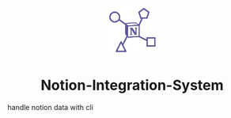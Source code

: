 <div align="center">
    <img alt="NIS Logo" src="assets/NIS-Logo.png" width="100"/>
    <h1>Notion-Integration-System</h1>
</div>

handle notion data with cli

<!-- 
On May 13, 2021 Notion released an official version of their API which makes it possible to retrieve your Notion-Data and use it in other Applications or implement features and automation-routines that are not currently supported by the editor itself.

## Concept 1 - 6.Juli 2021

### The Problem

Notion on its own is great, but certain activites like creating a proper schedule is as of now still quite laborious. Furthermore building a *second-brain* requires a lot of relations and database-entries which is a lot for notion to handle - this causes it to get noticeable slower.

### The Solution

The Notion Integration System acts like a central point between notion and other supported API's. All data is stored in a database which provides fast CRUD operations. Also in order to provide a proper second brain the system aims to make note-taking easy-to-use with the integrated CLI and a large support of file-formats.

## Version 2 - 4.Mar 2022

## Concept 2 

The notion-integration-system fetches all data from notion and stores it in a postgres database based on a self-defined model. From there you can access it by the command line and manipulate the data on it using the CLI. -->

<!-- ## Execute the Project

> I assume npm was installed correctly and it's environment-variables are set

> I also assume bash is being used

### Execute the Google Drive Project

Simply execute the following command in order to start the Webserver.

```
npm start
```

### Execute the Github Project(Production branch)

Clone the GitHub repository with `git clone`.

```
git clone https://github.com/ungarmichael/octagon-landing.git
```
```
cd octagon-landing
```

For installing all necessary dependencies run:

```
npm i
```

For creating a production-version of the project run:

```
npm run build
```

For starting the server(production version):
```
npm start
```

Now the Project can be viewed on `http://localhost:3000`.

## Further Project Details

### Design
The Mockup was created using Figma and can be viewed [here](https://www.figma.com/file/7gjL6YkZ6Yg5CegX9p9AZ9/Landing-Page?node-id=0%3A1).

Illustrations where copied from [undraw.co](https://undraw.co) and  [vecteezy.com](https://es.vecteezy.com) and manipulated according to the scenario by myself using [affinity designer](https://affinity.serif.com/en-gb/designer/), [affinity photo](https://affinity.serif.com/en-gb/photo/) and for certain use-cases [adobe illustrator](https://www.adobe.com/products/illustrator.html).


### Development

* Languages used
    * _Typescript_
    * _NodeJS_
* Frameworks used
    * _ReactJS_
    * _NextJS_
* Libraries used
    * _react-spring_
    * _react-superellipse_
    * _resize-observer-polyfill_
    * _gray-matter_
    * _remark_
    * _react-visibility-sensor_
    * other libraries can be viewed in the _/package.json_ file
* CSS-extensions
    * _Sass_ combined with
        * inline_media
* Version-control
    * _Git_
 -->
